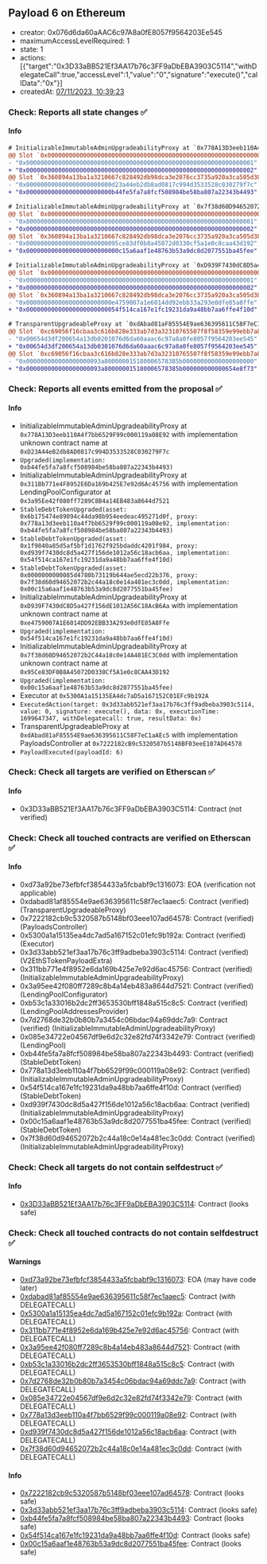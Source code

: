## Payload 6 on Ethereum

- creator: 0x076d6da60aAAC6c97A8a0fE8057f9564203Ee545
- maximumAccessLevelRequired: 1
- state: 1
- actions: [{"target":"0x3D33aBB521Ef3AA17b76c3FF9aDbEBA3903C5114","withDelegateCall":true,"accessLevel":1,"value":"0","signature":"execute()","callData":"0x"}]
- createdAt: [07/11/2023, 10:39:23](https://etherscan.io/tx/0x3160fda2b5c38d1b0981de0a1e8326e4996c7e1e7f0a43b120daa27449975e7a)

### Check: Reports all state changes :white_check_mark:

#### Info


```diff
# InitializableImmutableAdminUpgradeabilityProxy at `0x778A13D3eeb110A4f7bb6529F99c000119a08E92` with implementation unknown contract name at `0xD23A44eB2db8AD0817c994D3533528C030279F7c`
@@ Slot `0x0000000000000000000000000000000000000000000000000000000000000006` @@
- "0x0000000000000000000000000000000000000000000000000000000000000001"
+ "0x0000000000000000000000000000000000000000000000000000000000000002"
@@ Slot `0x360894a13ba1a3210667c828492db98dca3e2076cc3735a920a3ca505d382bbc` @@
- "0x000000000000000000000000d23a44eb2db8ad0817c994d3533528c030279f7c"
+ "0x000000000000000000000000b44fe5fa7a8fcf508984be58ba807a22343b4493"
```

```diff
# InitializableImmutableAdminUpgradeabilityProxy at `0x7f38d60D94652072b2C44a18c0e14A481EC3C0dd` with implementation unknown contract name at `0x95Ce83DF0B8A45072D0330Cf5A1e0c8CAA43D192`
@@ Slot `0x0000000000000000000000000000000000000000000000000000000000000006` @@
- "0x0000000000000000000000000000000000000000000000000000000000000001"
+ "0x0000000000000000000000000000000000000000000000000000000000000002"
@@ Slot `0x360894a13ba1a3210667c828492db98dca3e2076cc3735a920a3ca505d382bbc` @@
- "0x00000000000000000000000095ce83df0b8a45072d0330cf5a1e0c8caa43d192"
+ "0x00000000000000000000000000c15a6aaf1e48763b53a9dc8d2077551ba45fee"
```

```diff
# InitializableImmutableAdminUpgradeabilityProxy at `0xD939F7430dC8D5a427f156dE1012A56C18AcB6Aa` with implementation unknown contract name at `0xe4759007A1E6014DD92EBB33A293e0dfE85A8Ffe`
@@ Slot `0x0000000000000000000000000000000000000000000000000000000000000006` @@
- "0x0000000000000000000000000000000000000000000000000000000000000001"
+ "0x0000000000000000000000000000000000000000000000000000000000000002"
@@ Slot `0x360894a13ba1a3210667c828492db98dca3e2076cc3735a920a3ca505d382bbc` @@
- "0x000000000000000000000000e4759007a1e6014dd92ebb33a293e0dfe85a8ffe"
+ "0x00000000000000000000000054f514ca167e1fc19231da9a48bb7aa6ffe4f10d"
```

```diff
# TransparentUpgradeableProxy at `0xdAbad81aF85554E9ae636395611C58F7eC1aAEc5` with implementation PayloadsController at `0x7222182cB9c5320587b5148BF03eeE107AD64578`
@@ Slot `0xc69056f16cbaa3c616b828e333ab7d3a32310765507f8f58359e99ebb7a885f3` @@
- "0x00654d3df200654a13db0201076d6da60aaac6c97a8a0fe8057f9564203ee545"
+ "0x00654d3df200654a13db0301076d6da60aaac6c97a8a0fe8057f9564203ee545"
@@ Slot `0xc69056f16cbaa3c616b828e333ab7d3a32310765507f8f58359e99ebb7a885f4` @@
- "0x000000000000000000093a800000015180006578385b00000000000000000000"
+ "0x000000000000000000093a800000015180006578385b000000000000654e8f73"
```


### Check: Reports all events emitted from the proposal :white_check_mark:

#### Info

- InitializableImmutableAdminUpgradeabilityProxy at `0x778A13D3eeb110A4f7bb6529F99c000119a08E92` with implementation unknown contract name at `0xD23A44eB2db8AD0817c994D3533528C030279F7c`
- `Upgraded(implementation: 0xb44fe5fa7a8fcf508984be58ba807a22343b4493)`
- InitializableImmutableAdminUpgradeabilityProxy at `0x311Bb771e4F8952E6Da169b425E7e92d6Ac45756` with implementation LendingPoolConfigurator at `0x3a95Ee42f080ff7289C8B4a14EB483a8644d7521`
- `StableDebtTokenUpgraded(asset: 0x6b175474e89094c44da98b954eedeac495271d0f, proxy: 0x778a13d3eeb110a4f7bb6529f99c000119a08e92, implementation: 0xb44fe5fa7a8fcf508984be58ba807a22343b4493)`
- `StableDebtTokenUpgraded(asset: 0x1f9840a85d5af5bf1d1762f925bdaddc4201f984, proxy: 0xd939f7430dc8d5a427f156de1012a56c18acb6aa, implementation: 0x54f514ca167e1fc19231da9a48bb7aa6ffe4f10d)`
- `StableDebtTokenUpgraded(asset: 0x0000000000085d4780b73119b644ae5ecd22b376, proxy: 0x7f38d60d94652072b2c44a18c0e14a481ec3c0dd, implementation: 0x00c15a6aaf1e48763b53a9dc8d2077551ba45fee)`
- InitializableImmutableAdminUpgradeabilityProxy at `0xD939F7430dC8D5a427f156dE1012A56C18AcB6Aa` with implementation unknown contract name at `0xe4759007A1E6014DD92EBB33A293e0dfE85A8Ffe`
- `Upgraded(implementation: 0x54f514ca167e1fc19231da9a48bb7aa6ffe4f10d)`
- InitializableImmutableAdminUpgradeabilityProxy at `0x7f38d60D94652072b2C44a18c0e14A481EC3C0dd` with implementation unknown contract name at `0x95Ce83DF0B8A45072D0330Cf5A1e0c8CAA43D192`
- `Upgraded(implementation: 0x00c15a6aaf1e48763b53a9dc8d2077551ba45fee)`
- Executor at `0x5300A1a15135EA4dc7aD5a167152C01EFc9b192A`
- `ExecutedAction(target: 0x3d33abb521ef3aa17b76c3ff9adbeba3903c5114, value: 0, signature: execute(), data: 0x, executionTime: 1699647347, withDelegatecall: true, resultData: 0x)`
- TransparentUpgradeableProxy at `0xdAbad81aF85554E9ae636395611C58F7eC1aAEc5` with implementation PayloadsController at `0x7222182cB9c5320587b5148BF03eeE107AD64578`
- `PayloadExecuted(payloadId: 6)`

### Check: Check all targets are verified on Etherscan :white_check_mark:

#### Info

- 0x3D33aBB521Ef3AA17b76c3FF9aDbEBA3903C5114: Contract (not verified)

### Check: Check all touched contracts are verified on Etherscan :white_check_mark:

#### Info

- 0xd73a92be73efbfcf3854433a5fcbabf9c1316073: EOA (verification not applicable)
- 0xdabad81af85554e9ae636395611c58f7ec1aaec5: Contract (verified) (TransparentUpgradeableProxy)
- 0x7222182cb9c5320587b5148bf03eee107ad64578: Contract (verified) (PayloadsController)
- 0x5300a1a15135ea4dc7ad5a167152c01efc9b192a: Contract (verified) (Executor)
- 0x3d33abb521ef3aa17b76c3ff9adbeba3903c5114: Contract (verified) (V2EthSTokenPayloadExtra)
- 0x311bb771e4f8952e6da169b425e7e92d6ac45756: Contract (verified) (InitializableImmutableAdminUpgradeabilityProxy)
- 0x3a95ee42f080ff7289c8b4a14eb483a8644d7521: Contract (verified) (LendingPoolConfigurator)
- 0xb53c1a33016b2dc2ff3653530bff1848a515c8c5: Contract (verified) (LendingPoolAddressesProvider)
- 0x7d2768de32b0b80b7a3454c06bdac94a69ddc7a9: Contract (verified) (InitializableImmutableAdminUpgradeabilityProxy)
- 0x085e34722e04567df9e6d2c32e82fd74f3342e79: Contract (verified) (LendingPool)
- 0xb44fe5fa7a8fcf508984be58ba807a22343b4493: Contract (verified) (StableDebtToken)
- 0x778a13d3eeb110a4f7bb6529f99c000119a08e92: Contract (verified) (InitializableImmutableAdminUpgradeabilityProxy)
- 0x54f514ca167e1fc19231da9a48bb7aa6ffe4f10d: Contract (verified) (StableDebtToken)
- 0xd939f7430dc8d5a427f156de1012a56c18acb6aa: Contract (verified) (InitializableImmutableAdminUpgradeabilityProxy)
- 0x00c15a6aaf1e48763b53a9dc8d2077551ba45fee: Contract (verified) (StableDebtToken)
- 0x7f38d60d94652072b2c44a18c0e14a481ec3c0dd: Contract (verified) (InitializableImmutableAdminUpgradeabilityProxy)

### Check: Check all targets do not contain selfdestruct :white_check_mark:

#### Info

- [0x3D33aBB521Ef3AA17b76c3FF9aDbEBA3903C5114](https://etherscan.io/address/0x3D33aBB521Ef3AA17b76c3FF9aDbEBA3903C5114): Contract (looks safe)

### Check: Check all touched contracts do not contain selfdestruct :white_check_mark:

#### Warnings

- [0xd73a92be73efbfcf3854433a5fcbabf9c1316073](https://etherscan.io/address/0xd73a92be73efbfcf3854433a5fcbabf9c1316073): EOA (may have code later)
- [0xdabad81af85554e9ae636395611c58f7ec1aaec5](https://etherscan.io/address/0xdabad81af85554e9ae636395611c58f7ec1aaec5): Contract (with DELEGATECALL)
- [0x5300a1a15135ea4dc7ad5a167152c01efc9b192a](https://etherscan.io/address/0x5300a1a15135ea4dc7ad5a167152c01efc9b192a): Contract (with DELEGATECALL)
- [0x311bb771e4f8952e6da169b425e7e92d6ac45756](https://etherscan.io/address/0x311bb771e4f8952e6da169b425e7e92d6ac45756): Contract (with DELEGATECALL)
- [0x3a95ee42f080ff7289c8b4a14eb483a8644d7521](https://etherscan.io/address/0x3a95ee42f080ff7289c8b4a14eb483a8644d7521): Contract (with DELEGATECALL)
- [0xb53c1a33016b2dc2ff3653530bff1848a515c8c5](https://etherscan.io/address/0xb53c1a33016b2dc2ff3653530bff1848a515c8c5): Contract (with DELEGATECALL)
- [0x7d2768de32b0b80b7a3454c06bdac94a69ddc7a9](https://etherscan.io/address/0x7d2768de32b0b80b7a3454c06bdac94a69ddc7a9): Contract (with DELEGATECALL)
- [0x085e34722e04567df9e6d2c32e82fd74f3342e79](https://etherscan.io/address/0x085e34722e04567df9e6d2c32e82fd74f3342e79): Contract (with DELEGATECALL)
- [0x778a13d3eeb110a4f7bb6529f99c000119a08e92](https://etherscan.io/address/0x778a13d3eeb110a4f7bb6529f99c000119a08e92): Contract (with DELEGATECALL)
- [0xd939f7430dc8d5a427f156de1012a56c18acb6aa](https://etherscan.io/address/0xd939f7430dc8d5a427f156de1012a56c18acb6aa): Contract (with DELEGATECALL)
- [0x7f38d60d94652072b2c44a18c0e14a481ec3c0dd](https://etherscan.io/address/0x7f38d60d94652072b2c44a18c0e14a481ec3c0dd): Contract (with DELEGATECALL)

#### Info

- [0x7222182cb9c5320587b5148bf03eee107ad64578](https://etherscan.io/address/0x7222182cb9c5320587b5148bf03eee107ad64578): Contract (looks safe)
- [0x3d33abb521ef3aa17b76c3ff9adbeba3903c5114](https://etherscan.io/address/0x3d33abb521ef3aa17b76c3ff9adbeba3903c5114): Contract (looks safe)
- [0xb44fe5fa7a8fcf508984be58ba807a22343b4493](https://etherscan.io/address/0xb44fe5fa7a8fcf508984be58ba807a22343b4493): Contract (looks safe)
- [0x54f514ca167e1fc19231da9a48bb7aa6ffe4f10d](https://etherscan.io/address/0x54f514ca167e1fc19231da9a48bb7aa6ffe4f10d): Contract (looks safe)
- [0x00c15a6aaf1e48763b53a9dc8d2077551ba45fee](https://etherscan.io/address/0x00c15a6aaf1e48763b53a9dc8d2077551ba45fee): Contract (looks safe)

